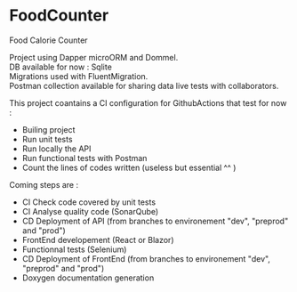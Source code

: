 # FoodCounter
Food Calorie Counter
  
Project using Dapper microORM and Dommel.  
DB available for now : Sqlite  
Migrations used with FluentMigration.  
Postman collection available for sharing data live tests with collaborators.  

This project coantains a CI configuration for GithubActions that test for now :  
- Builing project
- Run unit tests
- Run locally the API
- Run functional tests with Postman
- Count the lines of codes written (useless but essential ^^ )
  
Coming steps are :
- CI Check code covered by unit tests
- CI Analyse quality code (SonarQube)
- CD Deployment of API (from branches to environement "dev", "preprod" and "prod")
- FrontEnd developement (React or Blazor)
- Functionnal tests (Selenium)
- CD Deployment of FrontEnd (from branches to environement "dev", "preprod" and "prod")
- Doxygen documentation generation
